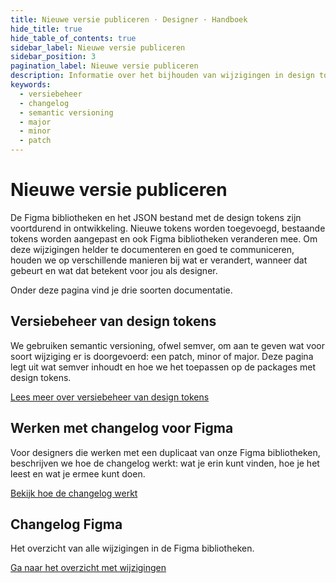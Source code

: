 ```yaml
---
title: Nieuwe versie publiceren · Designer · Handboek
hide_title: true
hide_table_of_contents: true
sidebar_label: Nieuwe versie publiceren
sidebar_position: 3
pagination_label: Nieuwe versie publiceren
description: Informatie over het bijhouden van wijzigingen in design tokens en Figma bibliotheken voor designers.
keywords:
  - versiebeheer
  - changelog
  - semantic versioning
  - major
  - minor
  - patch
---
```


# Nieuwe versie publiceren

De Figma bibliotheken en het JSON bestand met de design tokens zijn voortdurend in ontwikkeling. Nieuwe tokens worden toegevoegd, bestaande tokens worden aangepast en ook Figma bibliotheken veranderen mee. Om deze wijzigingen helder te documenteren en goed te communiceren, houden we op verschillende manieren bij wat er verandert, wanneer dat gebeurt en wat dat betekent voor jou als designer.

Onder deze pagina vind je drie soorten documentatie.

## Versiebeheer van design tokens

We gebruiken semantic versioning, ofwel semver, om aan te geven wat voor soort wijziging er is doorgevoerd: een patch, minor of major. Deze pagina legt uit wat semver inhoudt en hoe we het toepassen op de packages met design tokens.

[Lees meer over versiebeheer van design tokens](https://nldesignsystem.nl/)

## Werken met changelog voor Figma

Voor designers die werken met een duplicaat van onze Figma bibliotheken, beschrijven we hoe de changelog werkt: wat je erin kunt vinden, hoe je het leest en wat je ermee kunt doen.

[Bekijk hoe de changelog werkt](https://nldesignsystem.nl/)

## Changelog Figma

Het overzicht van alle wijzigingen in de Figma bibliotheken.

[Ga naar het overzicht met wijzigingen](https://nldesignsystem.nl/)

